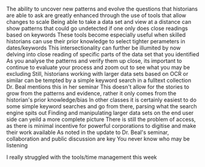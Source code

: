 The ability to uncover new patterns and evolve the questions that historians are able to ask are greatly enhanced through the use of tools that allow changes to scale
Being able to take a data set and view at a distance can show patterns that could go undetected if one only does close readings based on keywords
These tools become especially useful when skilled historians can use their prior knowledge to select tighter perameters in dates/keywords
This intersectionality can further be illumited by now delving into close reading of specific parts of the data set that you identified
As you analyse the patterns and verify them up close, its important to continue to evaluate your process and zoom out to see what you may be excluding
Still, historians working with larger data sets based on OCR or similar can be tempted by a simple keyword search in a fulltext collection
  Dr. Beal mentions this in her seminar
  This doesn't allow for the stories to grow from the patterns and evidence, rather it only comes from the historian's prior knowledge/bias
In other classes it is certainly easiest to do some simple keyword searches and go from there, parsing what the search engine spits out
  Finding and manipulating larger data sets on the end user side can yeild a more complete picture
There is still the problem of access, as there is minimal incentive for powerful corporations to digitise and make their work available
  As noted in the update to Dr. Beal's seminar, collaboration and public discussion are key
  You never know who may be listening
  
  I really struggled with the tools/time management this week 
